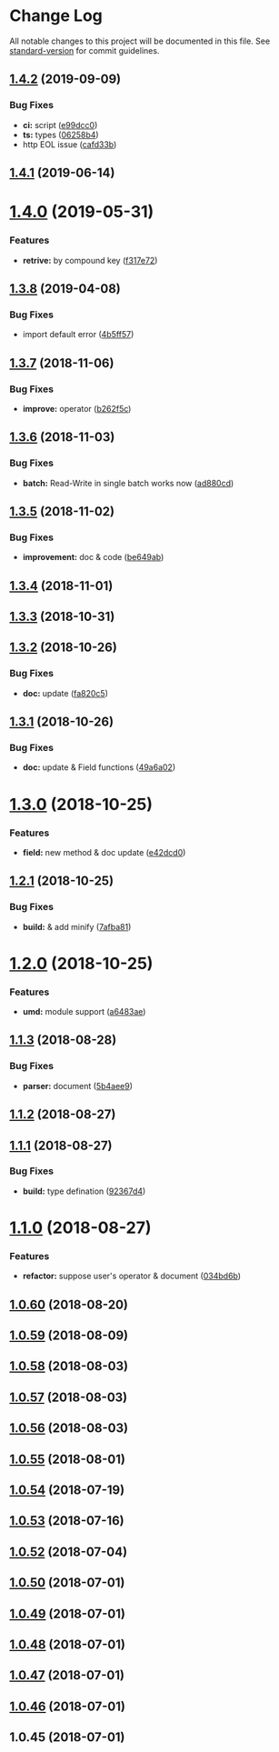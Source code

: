 # Change Log

All notable changes to this project will be documented in this file. See [standard-version](https://github.com/conventional-changelog/standard-version) for commit guidelines.

<a name="1.4.2"></a>
## [1.4.2](https://github.com/Soontao/c4codata/compare/v1.4.1...v1.4.2) (2019-09-09)


### Bug Fixes

* **ci:** script ([e99dcc0](https://github.com/Soontao/c4codata/commit/e99dcc0))
* **ts:** types ([06258b4](https://github.com/Soontao/c4codata/commit/06258b4))
* http EOL issue ([cafd33b](https://github.com/Soontao/c4codata/commit/cafd33b))



<a name="1.4.1"></a>
## [1.4.1](https://github.com/Soontao/c4codata/compare/v1.4.0...v1.4.1) (2019-06-14)



<a name="1.4.0"></a>
# [1.4.0](https://github.com/Soontao/c4codata/compare/v1.3.8...v1.4.0) (2019-05-31)


### Features

* **retrive:** by compound key ([f317e72](https://github.com/Soontao/c4codata/commit/f317e72))



<a name="1.3.8"></a>
## [1.3.8](https://github.com/Soontao/c4codata/compare/v1.3.7...v1.3.8) (2019-04-08)


### Bug Fixes

* import default error ([4b5ff57](https://github.com/Soontao/c4codata/commit/4b5ff57))



<a name="1.3.7"></a>
## [1.3.7](https://github.com/Soontao/c4codata/compare/v1.3.6...v1.3.7) (2018-11-06)


### Bug Fixes

* **improve:** operator ([b262f5c](https://github.com/Soontao/c4codata/commit/b262f5c))



<a name="1.3.6"></a>
## [1.3.6](https://github.com/Soontao/c4codata/compare/v1.3.5...v1.3.6) (2018-11-03)


### Bug Fixes

* **batch:** Read-Write in single batch works now ([ad880cd](https://github.com/Soontao/c4codata/commit/ad880cd))



<a name="1.3.5"></a>
## [1.3.5](https://github.com/Soontao/c4codata/compare/v1.3.4...v1.3.5) (2018-11-02)


### Bug Fixes

* **improvement:** doc & code ([be649ab](https://github.com/Soontao/c4codata/commit/be649ab))



<a name="1.3.4"></a>
## [1.3.4](https://github.com/Soontao/c4codata/compare/v1.3.3...v1.3.4) (2018-11-01)



<a name="1.3.3"></a>
## [1.3.3](https://github.com/Soontao/c4codata/compare/v1.3.2...v1.3.3) (2018-10-31)



<a name="1.3.2"></a>
## [1.3.2](https://github.com/Soontao/c4codata/compare/v1.3.1...v1.3.2) (2018-10-26)


### Bug Fixes

* **doc:** update ([fa820c5](https://github.com/Soontao/c4codata/commit/fa820c5))



<a name="1.3.1"></a>
## [1.3.1](https://github.com/Soontao/c4codata/compare/v1.3.0...v1.3.1) (2018-10-26)


### Bug Fixes

* **doc:** update & Field functions ([49a6a02](https://github.com/Soontao/c4codata/commit/49a6a02))



<a name="1.3.0"></a>
# [1.3.0](https://github.com/Soontao/c4codata/compare/v1.2.1...v1.3.0) (2018-10-25)


### Features

* **field:** new method & doc update ([e42dcd0](https://github.com/Soontao/c4codata/commit/e42dcd0))



<a name="1.2.1"></a>
## [1.2.1](https://github.com/Soontao/c4codata/compare/v1.2.0...v1.2.1) (2018-10-25)


### Bug Fixes

* **build:** & add minify ([7afba81](https://github.com/Soontao/c4codata/commit/7afba81))



<a name="1.2.0"></a>
# [1.2.0](https://github.com/Soontao/c4codata/compare/v1.1.3...v1.2.0) (2018-10-25)


### Features

* **umd:** module support ([a6483ae](https://github.com/Soontao/c4codata/commit/a6483ae))



<a name="1.1.3"></a>
## [1.1.3](https://github.com/Soontao/c4codata/compare/v1.1.2...v1.1.3) (2018-08-28)


### Bug Fixes

* **parser:** document ([5b4aee9](https://github.com/Soontao/c4codata/commit/5b4aee9))



<a name="1.1.2"></a>
## [1.1.2](https://github.com/Soontao/c4codata/compare/v1.1.1...v1.1.2) (2018-08-27)



<a name="1.1.1"></a>
## [1.1.1](https://github.com/Soontao/c4codata/compare/v1.1.0...v1.1.1) (2018-08-27)


### Bug Fixes

* **build:** type defination ([92367d4](https://github.com/Soontao/c4codata/commit/92367d4))



<a name="1.1.0"></a>
# [1.1.0](https://github.com/Soontao/c4codata/compare/v1.0.60...v1.1.0) (2018-08-27)


### Features

* **refactor:** suppose user's operator & document ([034bd6b](https://github.com/Soontao/c4codata/commit/034bd6b))



<a name="1.0.60"></a>
## [1.0.60](https://github.com/Soontao/c4codata/compare/v1.0.59...v1.0.60) (2018-08-20)



<a name="1.0.59"></a>
## [1.0.59](https://github.com/Soontao/c4codata/compare/v1.0.58...v1.0.59) (2018-08-09)



<a name="1.0.58"></a>
## [1.0.58](https://github.com/Soontao/c4codata/compare/v1.0.57...v1.0.58) (2018-08-03)



<a name="1.0.57"></a>
## [1.0.57](https://github.com/Soontao/c4codata/compare/v1.0.56...v1.0.57) (2018-08-03)



<a name="1.0.56"></a>
## [1.0.56](https://github.com/Soontao/c4codata/compare/v1.0.55...v1.0.56) (2018-08-03)



<a name="1.0.55"></a>
## [1.0.55](https://github.com/Soontao/c4codata/compare/v1.0.54...v1.0.55) (2018-08-01)



<a name="1.0.54"></a>
## [1.0.54](https://github.com/Soontao/c4codata/compare/v1.0.53...v1.0.54) (2018-07-19)



<a name="1.0.53"></a>
## [1.0.53](https://github.com/Soontao/c4codata/compare/v1.0.52...v1.0.53) (2018-07-16)



<a name="1.0.52"></a>
## [1.0.52](https://github.com/Soontao/c4codata/compare/v1.0.50...v1.0.52) (2018-07-04)



<a name="1.0.50"></a>
## [1.0.50](https://github.com/Soontao/c4codata/compare/v1.0.49...v1.0.50) (2018-07-01)



<a name="1.0.49"></a>
## [1.0.49](https://github.com/Soontao/c4codata/compare/v1.0.48...v1.0.49) (2018-07-01)



<a name="1.0.48"></a>
## [1.0.48](https://github.com/Soontao/c4codata/compare/v1.0.47...v1.0.48) (2018-07-01)



<a name="1.0.47"></a>
## [1.0.47](https://github.com/Soontao/c4codata/compare/v1.0.46...v1.0.47) (2018-07-01)



<a name="1.0.46"></a>
## [1.0.46](https://github.com/Soontao/c4codata/compare/v1.0.45...v1.0.46) (2018-07-01)



<a name="1.0.45"></a>
## 1.0.45 (2018-07-01)
